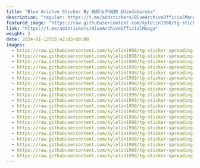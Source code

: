 ```yaml
---
title: "Blue Arichve Sticker By 純粋な不純物 @Uindobureka"
description: "regular: https://t.me/addstickers/BlueArchiveOfficialManga"
featured_image: "https://raw.githubusercontent.com/kylelin1998/tg-sticker-spreading-worldwide-images/main/img/db374348-24c0-40f1-bef2-33e38220671e.jpg"
link: "https://t.me/addstickers/BlueArchiveOfficialManga"
weight: 3
date: 2024-01-12T15:42:03+08:00
images:
  - https://raw.githubusercontent.com/kylelin1998/tg-sticker-spreading-worldwide-images/main/img/db374348-24c0-40f1-bef2-33e38220671e.jpg
  - https://raw.githubusercontent.com/kylelin1998/tg-sticker-spreading-worldwide-images/main/img/6f91f29d-6944-4ca3-bad9-cfe200ed1c9a.jpg
  - https://raw.githubusercontent.com/kylelin1998/tg-sticker-spreading-worldwide-images/main/img/1121aab8-8700-47b3-ada5-67f75b0e9d7b.jpg
  - https://raw.githubusercontent.com/kylelin1998/tg-sticker-spreading-worldwide-images/main/img/1a111c1d-45ef-4bdb-97df-8207e827f736.jpg
  - https://raw.githubusercontent.com/kylelin1998/tg-sticker-spreading-worldwide-images/main/img/a2a1c5cd-d2d1-4e10-b4e0-50bb2c52c798.jpg
  - https://raw.githubusercontent.com/kylelin1998/tg-sticker-spreading-worldwide-images/main/img/efa11658-aab4-4e0c-a9ad-83089337ece5.jpg
  - https://raw.githubusercontent.com/kylelin1998/tg-sticker-spreading-worldwide-images/main/img/2b121663-b1ed-45cf-b0e7-bbab7feeb865.jpg
  - https://raw.githubusercontent.com/kylelin1998/tg-sticker-spreading-worldwide-images/main/img/11234b20-5a8b-48cc-bde7-7f031e82af1b.jpg
  - https://raw.githubusercontent.com/kylelin1998/tg-sticker-spreading-worldwide-images/main/img/fbe33768-a752-48e2-bb76-50243c7593d1.jpg
  - https://raw.githubusercontent.com/kylelin1998/tg-sticker-spreading-worldwide-images/main/img/8ec9a5ff-a935-48a4-ae61-d063bae382cf.jpg
  - https://raw.githubusercontent.com/kylelin1998/tg-sticker-spreading-worldwide-images/main/img/e802c8b5-480f-4f7b-a9df-e6cf20cf52bf.jpg
  - https://raw.githubusercontent.com/kylelin1998/tg-sticker-spreading-worldwide-images/main/img/de5492f0-1f6c-4210-ad5b-85f3173dec11.jpg
  - https://raw.githubusercontent.com/kylelin1998/tg-sticker-spreading-worldwide-images/main/img/f607c665-5548-4b4f-b753-67a28c0ad45e.jpg
  - https://raw.githubusercontent.com/kylelin1998/tg-sticker-spreading-worldwide-images/main/img/11bf72ba-ace1-482e-a708-26e364be65c1.jpg
  - https://raw.githubusercontent.com/kylelin1998/tg-sticker-spreading-worldwide-images/main/img/0db5883e-396b-4010-86c0-5ad17bef826d.jpg
  - https://raw.githubusercontent.com/kylelin1998/tg-sticker-spreading-worldwide-images/main/img/b60c8c3f-ea58-4d66-9504-8fb5bb2ee315.jpg
  - https://raw.githubusercontent.com/kylelin1998/tg-sticker-spreading-worldwide-images/main/img/b4f7680b-addd-43dd-aec3-6b1e4c037eb1.jpg
  - https://raw.githubusercontent.com/kylelin1998/tg-sticker-spreading-worldwide-images/main/img/625eb71c-920a-433b-86be-f7df156580ce.jpg
  - https://raw.githubusercontent.com/kylelin1998/tg-sticker-spreading-worldwide-images/main/img/f0e5893c-6697-4160-87b7-a41fbed5c831.jpg
  - https://raw.githubusercontent.com/kylelin1998/tg-sticker-spreading-worldwide-images/main/img/125e749f-5b36-498f-ab73-b169535833b2.jpg
---
```

